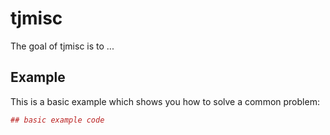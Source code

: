
<!-- README.md is generated from README.Rmd. Please edit that file -->
tjmisc
======

The goal of tjmisc is to ...

Example
-------

This is a basic example which shows you how to solve a common problem:

``` r
## basic example code
```
